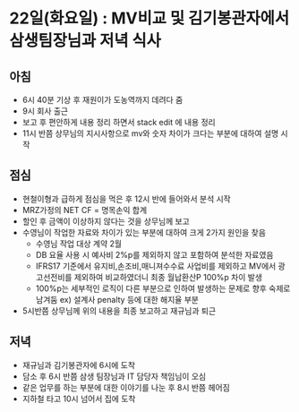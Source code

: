 # 22일(화요일) : MV비교 및 김기봉관자에서 삼생팀장님과 저녁 식사

## 아침
* 6시 40분 기상 후 재원이가 도농역까지 데려다 줌
* 9시 회사 출근
* 보고 후 편안하게 내용 정리 하면서 stack edit 에 내용 정리 
* 11시 반쯤 상무님의 지시사항으로 mv와 숫자 차이가 크다는 부분에 대하여 설명 시작

## 점심
* 현철이형과 급하게 점심을 먹은 후 12시 반에 들어와서 분석 시작 
* MRZ가정의 NET CF = 명목손익 합계 
* 할인 후 금액이 이상하지 않다는 것을 상무님께 보고 
* 수영님이 작업한 자료와 차이가 있는 부분에 대하여 크게 2가지 원인을 찾음
  - 수영님 작업 대상 계약 2월 
  - DB 요율 사용 시 예사비 2%p를 제외하지 않고 포함하여 분석한 자료였음
  -  IFRS17 기준에서 유지비,손조비,매니져수수료 사업비를 제외하고 MV에서 광고선전비를 제외하여 비교하였더니 최종 월납환산P 100%p 차이 발생
  - 100%p는 세부적인 로직이 다른 부분으로 인하여 발생하는 문제로 향후 숙제로 남겨둠 ex) 설계사 penalty 등에 대한 해지율 부분
* 5시반쯤 상무님께 위의 내용을 최종 보고하고 재규님과 퇴근

## 저녁

* 재규님과 김기봉관자에 6시에 도착
* 담소 후 6시 반쯤 삼생 팀장님과 IT 담당자 책임님이 오심
* 같은 업무를 하는 부분에 대한 이야기를 나눈 후 8시 반쯤 헤어짐
* 지하철 타고 10시 넘어서 집에 도착

<!--stackedit_data:
eyJoaXN0b3J5IjpbMTU1OTEwMDQwMywxMjI0NDYwNjY1XX0=
-->